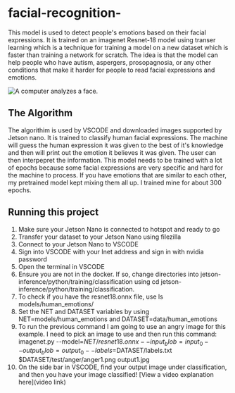 # facial-recognition-

This model is used to detect people's emotions based on their facial expressions. It is trained on an imagenet Resnet-18 model using transer learning which is a technique for training a model on a new dataset which is faster than training a network for scratch. The idea is that the model can help people who have autism, aspergers, prosopagnosia, or any other conditions that make it harder for people to read facial expressions and emotions. 

![A computer analyzes a face.](https://imgur.com/HeyVfsW)

## The Algorithm

The algorithim is used by VSCODE and downloaded images supported by Jetson nano. It is trained to classify human facial expressions. The machine will guess the human expression it was given to the best of it's knowledge and then will print out the emotion it believes it was given. The user can then interpepret the information. This model needs to be trained with a lot of epochs because some facial expressions are very specific and hard for the machine to process. If you have emotions that are similar to each other, my pretrained model kept mixing them all up. I trained mine for about 300 epochs.
## Running this project
   
1. Make sure your Jetson Nano is connected to hotspot and ready to go
2. Transfer your dataset to your Jetson Nano using filezilla
3. Connect to your Jetson Nano to VSCODE
4. Sign into VSCODE with your Inet address and sign in with nvidia password
5. Open the terminal in VSCODE
7. Ensure you are not in the docker. If so, change directories into jetson-inference/python/training/classification using cd jetson-inference/python/training/classification.
8. To check if you have the resnet18.onnx file, use ls models/human_emotions/
9. Set the NET and DATASET variables by using NET=models/human_emotions and DATASET=data/human_emotions
10. To run the previous command I am going to use an angry image for this example. I need to pick an image to use and then run this command: imagenet.py --model=$NET/resnet18.onnx --input_blob=input_0 --output_blob=output_0 --labels=$DATASET/labels.txt $DATASET/test/anger/anger1.png output1.jpg
11. On the side bar in VSCODE, find your output image under classification, and then you have your image classified! 
[View a video explanation here](video link)
